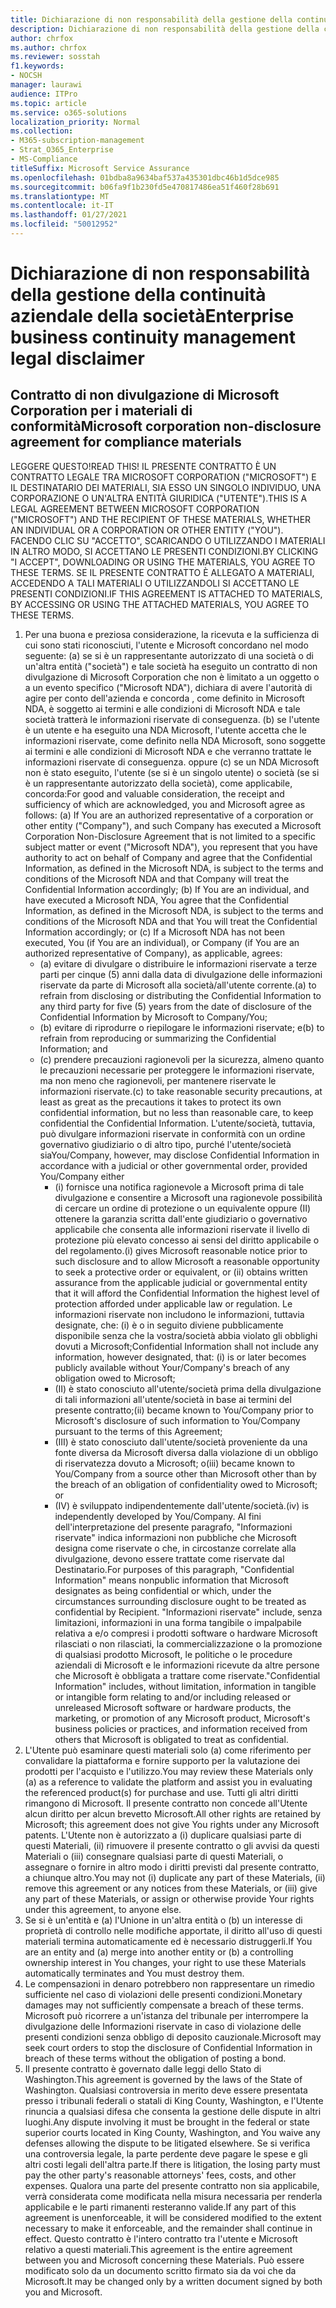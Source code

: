 ```yaml
---
title: Dichiarazione di non responsabilità della gestione della continuità aziendale della società
description: Dichiarazione di non responsabilità della gestione della continuità aziendale della società
author: chrfox
ms.author: chrfox
ms.reviewer: sosstah
f1.keywords:
- NOCSH
manager: laurawi
audience: ITPro
ms.topic: article
ms.service: o365-solutions
localization_priority: Normal
ms.collection:
- M365-subscription-management
- Strat_O365_Enterprise
- MS-Compliance
titleSuffix: Microsoft Service Assurance
ms.openlocfilehash: 01bdba8a9634baf537a435301dbc46b1d5dce985
ms.sourcegitcommit: b06fa9f1b230fd5e470817486ea51f460f28b691
ms.translationtype: MT
ms.contentlocale: it-IT
ms.lasthandoff: 01/27/2021
ms.locfileid: "50012952"
---
```

# <a name="enterprise-business-continuity-management-legal-disclaimer"></a><span data-ttu-id="875b1-103">Dichiarazione di non responsabilità della gestione della continuità aziendale della società</span><span class="sxs-lookup"><span data-stu-id="875b1-103">Enterprise business continuity management legal disclaimer</span></span>

## <a name="microsoft-corporation-non-disclosure-agreement-for-compliance-materials"></a><span data-ttu-id="875b1-104">Contratto di non divulgazione di Microsoft Corporation per i materiali di conformità</span><span class="sxs-lookup"><span data-stu-id="875b1-104">Microsoft corporation non-disclosure agreement for compliance materials</span></span>

<span data-ttu-id="875b1-105">LEGGERE QUESTO!</span><span class="sxs-lookup"><span data-stu-id="875b1-105">READ THIS!</span></span> <span data-ttu-id="875b1-106">IL PRESENTE CONTRATTO È UN CONTRATTO LEGALE TRA MICROSOFT CORPORATION ("MICROSOFT") E IL DESTINATARIO DEI MATERIALI, SIA ESSO UN SINGOLO INDIVIDUO, UNA CORPORAZIONE O UN'ALTRA ENTITÀ GIURIDICA ("UTENTE").</span><span class="sxs-lookup"><span data-stu-id="875b1-106">THIS IS A LEGAL AGREEMENT BETWEEN MICROSOFT CORPORATION ("MICROSOFT") AND THE RECIPIENT OF THESE MATERIALS, WHETHER AN INDIVIDUAL OR A CORPORATION OR OTHER ENTITY ("YOU").</span></span> <span data-ttu-id="875b1-107">FACENDO CLIC SU "ACCETTO", SCARICANDO O UTILIZZANDO I MATERIALI IN ALTRO MODO, SI ACCETTANO LE PRESENTI CONDIZIONI.</span><span class="sxs-lookup"><span data-stu-id="875b1-107">BY CLICKING "I ACCEPT", DOWNLOADING OR USING THE MATERIALS, YOU AGREE TO THESE TERMS.</span></span> <span data-ttu-id="875b1-108">SE IL PRESENTE CONTRATTO È ALLEGATO A MATERIALI, ACCEDENDO A TALI MATERIALI O UTILIZZANDOLI SI ACCETTANO LE PRESENTI CONDIZIONI.</span><span class="sxs-lookup"><span data-stu-id="875b1-108">IF THIS AGREEMENT IS ATTACHED TO MATERIALS, BY ACCESSING OR USING THE ATTACHED MATERIALS, YOU AGREE TO THESE TERMS.</span></span>

1. <span data-ttu-id="875b1-109">Per una buona e preziosa considerazione, la ricevuta e la sufficienza di cui sono stati riconosciuti, l'utente e Microsoft concordano nel modo seguente: (a) se si è un rappresentante autorizzato di una società o di un'altra entità ("società") e tale società ha eseguito un contratto di non divulgazione di Microsoft Corporation che non è limitato a un oggetto o a un evento specifico ("Microsoft NDA"), dichiara di avere l'autorità di agire per conto dell'azienda e concorda , come definito in Microsoft NDA, è soggetto ai termini e alle condizioni di Microsoft NDA e tale società tratterà le informazioni riservate di conseguenza. (b) se l'utente è un utente e ha eseguito una NDA Microsoft, l'utente accetta che le informazioni riservate, come definito nella NDA Microsoft, sono soggette ai termini e alle condizioni di Microsoft NDA e che verranno trattate le informazioni riservate di conseguenza. oppure (c) se un NDA Microsoft non è stato eseguito, l'utente (se si è un singolo utente) o società (se si è un rappresentante autorizzato della società), come applicabile, concorda:</span><span class="sxs-lookup"><span data-stu-id="875b1-109">For good and valuable consideration, the receipt and sufficiency of which are acknowledged, you and Microsoft agree as follows: (a) If You are an authorized representative of a corporation or other entity ("Company"), and such Company has executed a Microsoft Corporation Non-Disclosure Agreement that is not limited to a specific subject matter or event ("Microsoft NDA"), you represent that you have authority to act on behalf of Company and agree that the Confidential Information, as defined in the Microsoft NDA, is subject to the terms and  conditions of the Microsoft NDA and that Company will treat the Confidential Information accordingly; (b) If You are an individual, and have executed a  Microsoft NDA, You agree that the Confidential Information, as defined in the Microsoft NDA, is subject to the terms and conditions of the Microsoft NDA and  that You will treat the Confidential Information accordingly; or (c) If a Microsoft NDA has not been executed, You (if You are an individual), or Company (if You are an authorized representative of Company), as applicable, agrees:</span></span> 
    - <span data-ttu-id="875b1-110">(a) evitare di divulgare o distribuire le informazioni riservate a terze parti per cinque (5) anni dalla data di divulgazione delle informazioni riservate da parte di Microsoft alla società/all'utente corrente.</span><span class="sxs-lookup"><span data-stu-id="875b1-110">(a) to refrain from disclosing or distributing the Confidential Information to any third party for five (5) years from the date of disclosure of the Confidential Information by Microsoft to Company/You;</span></span> 
    - <span data-ttu-id="875b1-111">(b) evitare di riprodurre o riepilogare le informazioni riservate; e</span><span class="sxs-lookup"><span data-stu-id="875b1-111">(b) to refrain from reproducing or summarizing the  Confidential Information; and</span></span> 
    - <span data-ttu-id="875b1-112">(c) prendere precauzioni ragionevoli per la sicurezza, almeno quanto le precauzioni necessarie per proteggere le informazioni riservate, ma non meno che ragionevoli, per mantenere riservate le informazioni riservate.</span><span class="sxs-lookup"><span data-stu-id="875b1-112">(c) to take reasonable security precautions, at least as great as the precautions it takes to protect its own confidential information, but no less than reasonable care, to keep confidential the Confidential Information.</span></span> <span data-ttu-id="875b1-113">L'utente/società, tuttavia, può divulgare informazioni riservate in conformità con un ordine governativo giudiziario o di altro tipo, purché l'utente/società sia</span><span class="sxs-lookup"><span data-stu-id="875b1-113">You/Company, however, may disclose Confidential Information in  accordance with a judicial or other governmental order, provided You/Company either</span></span> 
        - <span data-ttu-id="875b1-114">(i) fornisce una notifica ragionevole a Microsoft prima di tale divulgazione e consentire a Microsoft una ragionevole possibilità di cercare un ordine di protezione o un equivalente oppure (II) ottenere la garanzia scritta dall'ente giudiziario o governativo applicabile che consenta alle informazioni riservate il livello di protezione più elevato concesso ai sensi del diritto applicabile o del regolamento.</span><span class="sxs-lookup"><span data-stu-id="875b1-114">(i) gives Microsoft reasonable notice prior to such disclosure and to allow  Microsoft a reasonable opportunity to seek a protective order or equivalent, or (ii) obtains written assurance from the applicable judicial or governmental entity  that it will afford the Confidential Information the highest level of protection afforded under applicable law or regulation.</span></span> <span data-ttu-id="875b1-115">Le informazioni riservate non includono le informazioni, tuttavia designate, che: (i) è o in seguito diviene pubblicamente disponibile senza che la vostra/società abbia violato gli obblighi dovuti a Microsoft;</span><span class="sxs-lookup"><span data-stu-id="875b1-115">Confidential Information shall not include any information, however designated, that: (i) is or later becomes publicly available without Your/Company's breach of any obligation owed to  Microsoft;</span></span> 
        - <span data-ttu-id="875b1-116">(II) è stato conosciuto all'utente/società prima della divulgazione di tali informazioni all'utente/società in base ai termini del presente contratto;</span><span class="sxs-lookup"><span data-stu-id="875b1-116">(ii) became known to You/Company prior to Microsoft's disclosure of such information to You/Company pursuant to the terms of this Agreement;</span></span>
        - <span data-ttu-id="875b1-117">(III) è stato conosciuto dall'utente/società proveniente da una fonte diversa da Microsoft diversa dalla violazione di un obbligo di riservatezza dovuto a Microsoft; o</span><span class="sxs-lookup"><span data-stu-id="875b1-117">(iii) became known to You/Company from a source other than Microsoft other than by the breach of an obligation of confidentiality owed to Microsoft; or</span></span>
        - <span data-ttu-id="875b1-118">(IV) è sviluppato indipendentemente dall'utente/società.</span><span class="sxs-lookup"><span data-stu-id="875b1-118">(iv) is  independently developed by You/Company.</span></span> <span data-ttu-id="875b1-119">AI fini dell'interpretazione del presente paragrafo, "Informazioni riservate" indica informazioni non pubbliche che Microsoft designa come riservate o che, in circostanze correlate alla divulgazione, devono essere trattate come riservate dal Destinatario.</span><span class="sxs-lookup"><span data-stu-id="875b1-119">For purposes of this paragraph, "Confidential Information" means nonpublic information that Microsoft designates as being confidential or which, under the circumstances surrounding disclosure ought to be treated as confidential by Recipient.</span></span> <span data-ttu-id="875b1-120">"Informazioni riservate" include, senza limitazioni, informazioni in una forma tangibile o impalpabile relativa a e/o compresi i prodotti software o hardware Microsoft rilasciati o non rilasciati, la commercializzazione o la promozione di qualsiasi prodotto Microsoft, le politiche o le procedure aziendali di Microsoft e le informazioni ricevute da altre persone che Microsoft è obbligata a trattare come riservate.</span><span class="sxs-lookup"><span data-stu-id="875b1-120">"Confidential Information" includes, without limitation, information in tangible or intangible form relating to and/or including released or unreleased Microsoft software or hardware  products, the marketing, or promotion of any Microsoft product, Microsoft's business policies or practices, and information received from others that Microsoft is obligated to treat as confidential.</span></span>
2. <span data-ttu-id="875b1-121">L'Utente può esaminare questi materiali solo (a) come riferimento per convalidare la piattaforma e fornire supporto per la valutazione dei prodotti per l'acquisto e l'utilizzo.</span><span class="sxs-lookup"><span data-stu-id="875b1-121">You may review these Materials only (a) as a reference to validate the platform and assist you in evaluating the referenced product(s) for purchase and use.</span></span> <span data-ttu-id="875b1-122">Tutti gli altri diritti rimangono di Microsoft. Il presente contratto non concede all'Utente alcun diritto per alcun brevetto Microsoft.</span><span class="sxs-lookup"><span data-stu-id="875b1-122">All other rights are retained by Microsoft; this agreement does not give You rights under any Microsoft patents.</span></span> <span data-ttu-id="875b1-123">L'Utente non è autorizzato a (i) duplicare qualsiasi parte di questi Materiali, (ii) rimuovere il presente contratto o gli avvisi da questi Materiali o (iii) consegnare qualsiasi parte di questi Materiali, o assegnare o fornire in altro modo i diritti previsti dal presente contratto, a chiunque altro.</span><span class="sxs-lookup"><span data-stu-id="875b1-123">You may not (i) duplicate any part of these Materials, (ii) remove this agreement or any notices from these Materials, or (iii) give any part of these Materials, or assign or otherwise provide Your rights under this agreement, to anyone else.</span></span> 
3. <span data-ttu-id="875b1-124">Se si è un'entità e (a) l'Unione in un'altra entità o (b) un interesse di proprietà di controllo nelle modifiche apportate, il diritto all'uso di questi materiali termina automaticamente ed è necessario distruggerli.</span><span class="sxs-lookup"><span data-stu-id="875b1-124">If You are an entity and (a) merge into another entity or (b) a controlling ownership interest in You changes, your right to use these Materials automatically terminates and You must destroy them.</span></span> 
4. <span data-ttu-id="875b1-125">Le compensazioni in denaro potrebbero non rappresentare un rimedio sufficiente nel caso di violazioni delle presenti condizioni.</span><span class="sxs-lookup"><span data-stu-id="875b1-125">Monetary damages may not sufficiently compensate a breach of these terms.</span></span>  <span data-ttu-id="875b1-126">Microsoft può ricorrere a un'istanza del tribunale per interrompere la divulgazione delle Informazioni riservate in caso di violazione delle presenti condizioni senza obbligo di deposito cauzionale.</span><span class="sxs-lookup"><span data-stu-id="875b1-126">Microsoft may seek court orders to stop the disclosure of Confidential Information in breach of these terms without the obligation of posting a bond.</span></span>  
5. <span data-ttu-id="875b1-127">Il presente contratto è governato dalle leggi dello Stato di Washington.</span><span class="sxs-lookup"><span data-stu-id="875b1-127">This agreement is governed by the laws of the State of Washington.</span></span> <span data-ttu-id="875b1-128">Qualsiasi controversia in merito deve essere presentata presso i tribunali federali o statali di King County, Washington, e l'Utente rinuncia a qualsiasi difesa che consenta la gestione delle dispute in altri luoghi.</span><span class="sxs-lookup"><span data-stu-id="875b1-128">Any dispute involving it must be brought in the federal or state superior courts located in King County, Washington, and You waive any defenses allowing the dispute to be litigated elsewhere.</span></span> <span data-ttu-id="875b1-129">Se si verifica una controversia legale, la parte perdente deve pagare le spese e gli altri costi legali dell'altra parte.</span><span class="sxs-lookup"><span data-stu-id="875b1-129">If there is litigation, the losing party must pay the other party's reasonable attorneys' fees, costs, and other expenses.</span></span> <span data-ttu-id="875b1-130">Qualora una parte del presente contratto non sia applicabile, verrà considerata come modificata nella misura necessaria per renderla applicabile e le parti rimanenti resteranno valide.</span><span class="sxs-lookup"><span data-stu-id="875b1-130">If any part of this agreement is unenforceable, it will be considered modified to the extent necessary to make it enforceable, and the remainder shall continue in effect.</span></span> <span data-ttu-id="875b1-131">Questo contratto è l'intero contratto tra l'utente e Microsoft relativo a questi materiali.</span><span class="sxs-lookup"><span data-stu-id="875b1-131">This agreement is the entire agreement between you and Microsoft concerning these Materials.</span></span> <span data-ttu-id="875b1-132">Può essere modificato solo da un documento scritto firmato sia da voi che da Microsoft.</span><span class="sxs-lookup"><span data-stu-id="875b1-132">It may be changed only by a written document signed by both you and Microsoft.</span></span>
